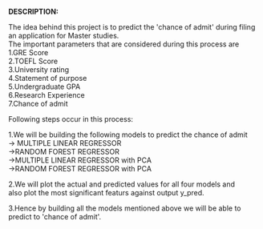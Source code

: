 <b>DESCRIPTION:</b>

The idea behind this project is to predict the 'chance of admit' during filing an application for Master studies.</br>
The important parameters that are considered during this process are</br>
1.GRE Score</br>
2.TOEFL Score</br>
3.University rating</br>
4.Statement of purpose</br>
5.Undergraduate GPA</br>
6.Research Experience</br>
7.Chance of admit</br>

Following steps occur in this process:</br>

1.We will be building the following models to predict the chance of admit</br>
 -> MULTIPLE LINEAR REGRESSOR</br>
 ->RANDOM FOREST REGRESSOR</br>
 ->MULTIPLE LINEAR REGRESSOR with PCA</br>
 ->RANDOM FOREST REGRESSOR with PCA</br>

2.We will plot the actual and predicted values for all four models and </br>
  also plot the most significant featurs against output y_pred.</br>

3.Hence by building all the models mentioned above we will be able to predict to 'chance of admit'.</br>



